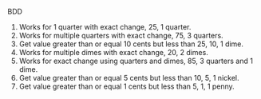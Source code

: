 BDD
1. Works for 1 quarter with exact change, 25, 1 quarter.
2. Works for multiple quarters with exact change, 75, 3 quarters.
3. Get value greater than or equal 10 cents but less than 25, 10, 1 dime.
4. Works for multiple dimes with exact change, 20, 2 dimes.
5. Works for exact change using quarters and dimes, 85, 3 quarters and 1 dime.
6. Get value greater than or equal 5 cents but less than 10, 5, 1 nickel.
7. Get value greater than or equal 1 cents but less than 5, 1, 1 penny.
